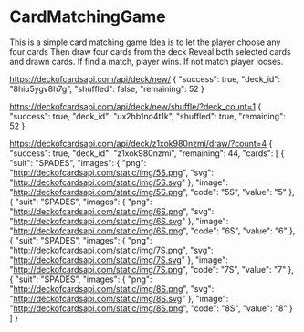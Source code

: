 # CardMatchingGame
This is a simple card matching game
Idea is to let the player choose any four cards
Then draw four cards from the deck
Reveal both selected cards and drawn cards.
If find a match, player wins. If not match player looses.

https://deckofcardsapi.com/api/deck/new/
{
"success": true,
"deck_id": "8hiu5ygv8h7g",
"shuffled": false,
"remaining": 52
}

https://deckofcardsapi.com/api/deck/new/shuffle/?deck_count=1
{
"success": true,
"deck_id": "ux2hb1no4t1k",
"shuffled": true,
"remaining": 52
}


https://deckofcardsapi.com/api/deck/z1xok980nzmi/draw/?count=4
{
"success": true,
"deck_id": "z1xok980nzmi",
"remaining": 44,
"cards": [
{
"suit": "SPADES",
"images": {
"png": "http://deckofcardsapi.com/static/img/5S.png",
"svg": "http://deckofcardsapi.com/static/img/5S.svg"
},
"image": "http://deckofcardsapi.com/static/img/5S.png",
"code": "5S",
"value": "5"
},
{
"suit": "SPADES",
"images": {
"png": "http://deckofcardsapi.com/static/img/6S.png",
"svg": "http://deckofcardsapi.com/static/img/6S.svg"
},
"image": "http://deckofcardsapi.com/static/img/6S.png",
"code": "6S",
"value": "6"
},
{
"suit": "SPADES",
"images": {
"png": "http://deckofcardsapi.com/static/img/7S.png",
"svg": "http://deckofcardsapi.com/static/img/7S.svg"
},
"image": "http://deckofcardsapi.com/static/img/7S.png",
"code": "7S",
"value": "7"
},
{
"suit": "SPADES",
"images": {
"png": "http://deckofcardsapi.com/static/img/8S.png",
"svg": "http://deckofcardsapi.com/static/img/8S.svg"
},
"image": "http://deckofcardsapi.com/static/img/8S.png",
"code": "8S",
"value": "8"
}
]
}